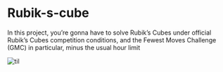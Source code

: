 # Rubik-s-cube
In this project, you’re gonna have to solve Rubik’s Cubes under official Rubik’s Cubes
competition conditions, and the Fewest Moves Challenge (GMC) in particular, minus the
usual hour limit 

![til](./Rubik-s-cube/res/)
